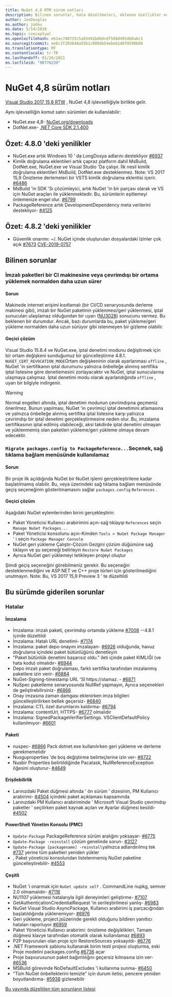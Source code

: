 ```yaml
---
title: NuGet 4,8 RTM sürüm notları
description: Bilinen sorunlar, hata düzeltmeleri, eklenen özellikler ve CCR 'ler dahil olmak üzere NuGet 4.8.1 için sürüm notları.
author: JonDouglas
ms.author: jodou
ms.date: 5/14/2018
ms.topic: conceptual
ms.openlocfilehash: e61ec740735c5a03491bd0dcdf508d4954b8a6c1
ms.sourcegitcommit: ee6c3f203648a5561c809db54ebeb1d0f0598b68
ms.translationtype: MT
ms.contentlocale: tr-TR
ms.lasthandoff: 01/26/2021
ms.locfileid: "98776239"
---
```

# <a name="nuget-48-release-notes"></a>NuGet 4,8 sürüm notları

[Visual Studio 2017 15,8 RTW](https://www.visualstudio.com/news/releasenotes/vs2017-relnotes) , NuGet 4,8 işlevselliğiyle birlikte gelir.


Aynı işlevselliğin komut satırı sürümleri de kullanılabilir:
* NuGet.exe 4,8- [NuGet.org/downloads](https://nuget.org/downloads)
* DotNet.exe- [.NET Core SDK 2.1.400](https://www.microsoft.com/net/download/visual-studio-sdks)


## <a name="summary-whats-new-in-480"></a>Özet: 4.8.0 'deki yenilikler
* NuGet.exe artık Windows 10 ' da LongDosya adlarını destekliyor [#6937](https://github.com/NuGet/Home/issues/6937)
* Kimlik doğrulama eklentileri artık çapraz platform dahil MsBuild, DotNet.exe, NuGet.exe ve Visual Studio 'Da çalışır. İlk nesil kimlik doğrulama eklentileri MsBuild, DotNet.exe desteklenmez. Note: VS 2017 15,9 Önizleme derlemeleri bir VSTS kimlik doğrulama eklentisi içerir. [#6486](https://github.com/NuGet/Home/issues/6486)
* MsBuild 'in SDK 'Sı çözümleyici, artık NuGet 'in bir parçası olarak ve VS için NuGet araçları ile yüklenmektedir. Bu, sürümlerin eşitlemeyi önlemenize engel olur. [#6799](https://github.com/NuGet/Home/issues/6799)
* PackageReference artık DevelopmentDependency meta verilerini destekliyor- [#4125](https://github.com/NuGet/Home/issues/4125)

## <a name="summary-whats-new-in-482"></a>Özet: 4.8.2 'deki yenilikler

* Güvenlik onarımı: ~/. NuGet içinde oluşturulan dosyalardaki Izinler çok açık [#7673](https://github.com/NuGet/Home/issues/7673) [CVE-2019-0757](https://portal.msrc.microsoft.com/en-us/security-guidance/advisory/CVE-2019-0757)

## <a name="known-issues"></a>Bilinen sorunlar
### <a name="installing-signed-packages-on-a-ci-machine-or-in-an-offline-environment-takes-longer-than-usual"></a>İmzalı paketleri bir CI makinesine veya çevrimdışı bir ortama yüklemek normalden daha uzun sürer

#### <a name="issue"></a>Sorun
Makinede internet erişimi kısıtlamalı (bir CI/CD senaryosunda derleme makinesi gibi), imzalı bir NuGet paketinin yüklenmesi/geri yüklenmesi, iptal sunucuları ulaşılamaz olduğundan bir uyarı ([NU3028](../reference/errors-and-warnings/nu3028.md)) sonucunu vermez. Bu beklenen bir durumdur. Ancak, bazı durumlarda bu, paket yükleme/geri yükleme normalden daha uzun sürüyor gibi istenmeyen bir gizleme olabilir.

#### <a name="workaround"></a>Geçici çözüm
Visual Studio 15.8.4 ve NuGet.exe, iptal denetimi modunu değiştirmek için bir ortam değişkeni sunduğumuz bir güncelleştirme 4.8.1.
`NUGET_CERT_REVOCATION_MODE`Ortam değişkeninin olarak ayarlanması `offline` , NuGet 'in sertifikanın iptal durumunu yalnızca önbelleğe alınmış sertifika iptal listesine göre denetlemesini zorlayacaktır ve NuGet, iptal sunucularına ulaşmaya çalışmaz. İptal denetimi modu olarak ayarlandığında `offline` , uyarı bir bilgiyle indirgenir.

> [!Warning]
> Normal engelleri altında, iptal denetimi modunun çevrimdışına geçmeniz önerilmez. Bunun yapılması, NuGet 'in çevrimiçi iptal denetimini atlamasına ve yalnızca önbelleğe alınmış sertifika iptal listesine karşı yalnızca çevrimdışı bir iptal denetimi gerçekleştirmesine neden olur. Bu, imzalama sertifikasının iptal edilmiş olabileceği, aksi takdirde iptal denetimi olmayan ve yüklenmemiş olan paketleri yükleme/geri yükleme olmaya devam edecektir.

### <a name="the-migrate-packagesconfig-to-packagereference-option-is-not-available-in-the-right-click-context-menu"></a>`Migrate packages.config to PackageReference...`Seçenek, sağ tıklama bağlam menüsünde kullanılamaz

#### <a name="issue"></a>Sorun

Bir proje ilk açıldığında NuGet bir NuGet işlemi gerçekleştirilene kadar başlatılmamış olabilir. Bu, veya üzerindeki sağ tıklama bağlam menüsünde geçiş seçeneğinin gösterilmamasını sağlar `packages.config` `References` .

#### <a name="workaround"></a>Geçici çözüm

Aşağıdaki NuGet eylemlerinden birini gerçekleştirin:
* Paket Yöneticisi Kullanıcı arabirimini açın-sağ tıklayıp `References` seçin `Manage NuGet Packages...`
* Paket Yöneticisi konsolunu açın-Kimden `Tools > NuGet Package Manager` ' i seçin `Package Manager Console`
* NuGet geri yükleme Çalıştır-Çözüm Gezgini çözüm düğümüne sağ tıklayın ve şu seçeneği belirleyin `Restore NuGet Packages`
* Ayrıca NuGet geri yüklemeyi tetikleyen projeyi oluştur

Şimdi geçiş seçeneğini görebilmeniz gerekir. Bu seçeneğin desteklenmediğini ve ASP.NET ve C++ proje türleri için gösterilmediğini unutmayın.
Note: Bu, VS 2017 15,9 Preview 3 ' te düzeltildi

## <a name="issues-fixed-in-this-release"></a>Bu sürümde giderilen sorunlar

### <a name="bugs"></a>Hatalar
#### <a name="signing"></a>İmzalama
* İmzalama: imzalı paketi, çevrimdışı ortamda yükleme [#7008](https://github.com/NuGet/Home/issues/7008) --4.8.1 içinde düzeltildi
* İmzalama: Hatalı URL denetimi- [#7174](https://github.com/NuGet/Home/issues/7174)
* İmzalama: paket depo onayını imzalayan- [#6926](https://github.com/NuGet/Home/issues/6926) olduğunda, havuz doğrulama içindeki paket bütünlüğünü denetleyin
* "Paket bütünlük denetimi başarısız oldu." ileti içinde paket KIMLIĞI (ve hata kodu) olmalıdır- [#6944](https://github.com/NuGet/Home/issues/6944)
* Depo imzalı paket doğrulaması, farklı sertifika tarafından imzalanmış paketlere izin verir- [#6884](https://github.com/NuGet/Home/issues/6884)
* NuGet-Signing-timestamp URL 'SI https://olamaz. - [#6871](https://github.com/NuGet/Home/issues/6871)
* NuSpec paketleme senaryosunda NullRef yapmayın, Ayrıca seçenekleri de geliştirebilirsiniz- [#6866](https://github.com/NuGet/Home/issues/6866)
* Onay imzasına zaman damgası eklenirken imza bilgileri güncelleştirilirken bellek geçersiz- [#6840](https://github.com/NuGet/Home/issues/6840)
* İmzalama: CTL özel durumlarını kaldırma- [#6794](https://github.com/NuGet/Home/issues/6794)
* İmzalama: contentUrl, HTTPS- [#6777](https://github.com/NuGet/Home/issues/6777) olmalıdır
* İmzalama: SignedPackageVerifierSettings. VSClientDefaultPolicy kullanılmıyor- [#6601](https://github.com/NuGet/Home/issues/6601)


#### <a name="pack"></a>Paketi
* nuspec- [#6866](https://github.com/NuGet/Home/issues/6866) Pack dotnet.exe kullanılırken geri yükleme ve derleme gerekmemelidir
* Nusguproperties 'de boş değiştirme belirteçlerine izin ver- [#6722](https://github.com/NuGet/Home/issues/6722)
* Nusbir Properties belirtildiğinde Pacatask, NullReferenceException öğesini oluşturur- [#4649](https://github.com/NuGet/Home/issues/4649)

#### <a name="accessibility"></a>Erişilebilirlik
* Larınızdaki Paket düğmesi altında ' ön sürüm ' dizesinin, PM Kullanıcı arabirimi- [#4504](https://github.com/NuGet/Home/issues/4504) içindeki paket açıklaması kapsamında
* Larınızdaki PM Kullanıcı arabiriminde ' Microsoft Visual Studio çevrimdışı paketler ' seçilirken paket kaynak açılan ve Ayarlar düğmesi kesildi- [#4502](https://github.com/NuGet/Home/issues/4502)

#### <a name="powershell-management-console-pmc"></a>PowerShell Yönetim Konsolu (PMC)
* `Update-Package` PackageReference sürüm aralığını yoksayar- [#6775](https://github.com/NuGet/Home/issues/6775)
* `Update-Package -reinstall` çözüm genelinde sorun- [#3127](https://github.com/NuGet/Home/issues/3127)
* `Update-Package [packagename] -reinstall`yalnızca adlandırılmış tek [#737](https://github.com/NuGet/Home/issues/737) yerine tüm paketleri yeniden yükler
* , Paket yöneticisi konsolundan listelenmemiş NuGet paketine güncelleştirebilir- [#4553](https://github.com/NuGet/Home/issues/4553)

#### <a name="misc"></a>Çeşitli
* NuGet 'i onarmak için `NuGet update self` . CommandLine nupkg, semver 2.0 olmamalıdır- [#7116](https://github.com/NuGet/Home/issues/7116)
* NU1107 yüklemesi hatalarıyla ilgili deneyimleri geliştirme- [#7107](https://github.com/NuGet/Home/issues/7107)
* GetAuthenticationCredentialRequest 'in serileştirilmesi yanlış- [#6983](https://github.com/NuGet/Home/issues/6983)
* NuGet Visual Studio AsyncPackage, Kullanıcı arabirimi iş parçacığından başlatıldığında yüklenemiyor- [#6976](https://github.com/NuGet/Home/issues/6976)
* Geri yükleme, project.jsüzerinde gerekli olduğunu bildiren yanıltıcı hataları raporluyor [#6959](https://github.com/NuGet/Home/issues/6959)
* Paket Yöneticisi Kullanıcı arabirimi: önizleme değişiklikleri, Tamam düğmesi klavye tarafından otomatik olarak kullanılamaz [#6893](https://github.com/NuGet/Home/issues/6893)
* P2P başvuruları olan proje için RestoreSources yoksayıldı- [#6776](https://github.com/NuGet/Home/issues/6776)
* .NET Framework şablonu kullanarak birim testi projesi oluşturma, eski Proje modelini packages.config [#6736](https://github.com/NuGet/Home/issues/6736) açar
* Proje başvurusunun paket bağımlılığını geçersiz kılmasına izin ver- [#6536](https://github.com/NuGet/Home/issues/6536)
* MSBuild görevinde NoDefaultExcludes 'i kullanıma sunma- [#6450](https://github.com/NuGet/Home/issues/6450)
* "Tüm NuGet önbelleklerini temizle" için durum iletisi, pencere yeniden boyutlandırma- [#5938](https://github.com/NuGet/Home/issues/5938) gizlenebilir


[Bu yayında düzeltilen tüm sorunların listesi](https://github.com/NuGet/Home/issues?q=is%3Aissue+is%3Aclosed+milestone%3A%224.8")
